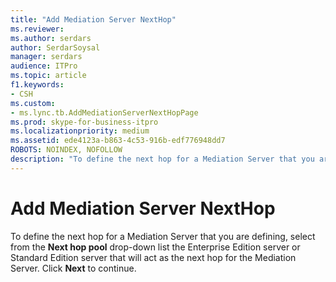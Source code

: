 ```yaml
---
title: "Add Mediation Server NextHop"
ms.reviewer: 
ms.author: serdars
author: SerdarSoysal
manager: serdars
audience: ITPro
ms.topic: article
f1.keywords:
- CSH
ms.custom:
- ms.lync.tb.AddMediationServerNextHopPage
ms.prod: skype-for-business-itpro
ms.localizationpriority: medium
ms.assetid: ede4123a-b863-4c53-916b-edf776948dd7
ROBOTS: NOINDEX, NOFOLLOW
description: "To define the next hop for a Mediation Server that you are defining, select from the Next hop pool drop-down list the Enterprise Edition server or Standard Edition server that will act as the next hop for the Mediation Server. Click Next to continue."
---
```


# Add Mediation Server NextHop
 
To define the next hop for a Mediation Server that you are defining, select from the **Next hop pool** drop-down list the Enterprise Edition server or Standard Edition server that will act as the next hop for the Mediation Server. Click **Next** to continue.
  

